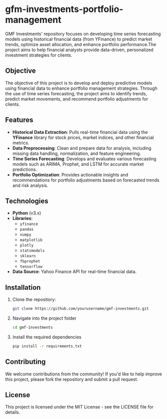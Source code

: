 # gfm-investments-portfolio-management
GMF Investments' repository focuses on developing time series forecasting models using historical financial data (from YFinance) to predict market trends, optimize asset allocation, and enhance portfolio performance.The project aims to help financial analysts provide data-driven, personalized investment strategies for clients.

## Objective
The objective of this project is to develop and deploy predictive models using financial data to enhance portfolio management strategies. Through the use of time series forecasting, the project aims to identify trends, predict market movements, and recommend portfolio adjustments for clients.

## Features
- **Historical Data Extraction**: Pulls real-time financial data using the **YFinance** library for stock prices, market indices, and other financial metrics.
- **Data Preprocessing**: Clean and prepare data for analysis, including missing data handling, normalization, and feature engineering.
- **Time Series Forecasting**: Develops and evaluates various forecasting models such as ARIMA, Prophet, and LSTM for accurate market predictions.
- **Portfolio Optimization**: Provides actionable insights and recommendations for portfolio adjustments based on forecasted trends and risk analysis.

## Technologies
- **Python** (v3.x)
- **Libraries**: 
  - `yfinance`
  - `pandas`
  - `numpy`
  - `matplotlib`
  - `plotly`
  - `statsmodels`
  - `sklearn`
  - `fbprophet`
  - `tensorflow`
- **Data Source**: Yahoo Finance API for real-time financial data.

## Installation
1. Clone the repository:
   ```bash
   git clone https://github.com/yourusername/gmf-investments.git

2. Navigate into the project folder
   ````bash
   cd gmf-investments

3. Install the required dependencies
   ````bash
   pip install -r requirements.txt
## Contributing
We welcome contributions from the community! If you'd like to help improve this project, please fork the repository and submit a pull request.

## License
This project is licensed under the MIT License - see the LICENSE file for details.